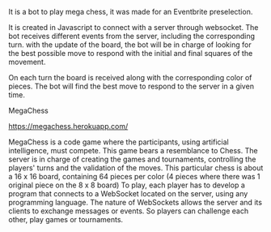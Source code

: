 It is a bot to play mega chess, it was made for an Eventbrite preselection.

It is created in Javascript to connect with a server through websocket.
The bot receives different events from the server, including the corresponding turn.
with the update of the board, the bot will be in charge of looking for the best
possible move to respond with the initial and final squares of the movement.

On each turn the board is received along with the corresponding color of pieces.
The bot will find the best move to respond to the server in a given time.

MegaChess

https://megachess.herokuapp.com/

MegaChess is a code game where the participants, using artificial intelligence, must compete. This game bears a resemblance to Chess.
The server is in charge of creating the games and tournaments, controlling the players' turns and the validation of the moves.
This particular chess is about a 16 x 16 board, containing 64 pieces per color (4 pieces where there was 1 original piece on the 8 x 8 board)
To play, each player has to develop a program that connects to a WebSocket located on the server, using any programming language.
The nature of WebSockets allows the server and its clients to exchange messages or events. So players can challenge each other, play games or tournaments.
